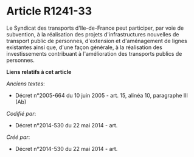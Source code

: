 # Article R1241-33

Le Syndicat des transports d'Ile-de-France peut participer, par voie de subvention, à la réalisation des projets
d'infrastructures nouvelles de transport public de personnes, d'extension et d'aménagement de lignes existantes ainsi que,
d'une façon générale, à la réalisation des investissements contribuant à l'amélioration des transports publics de personnes.

**Liens relatifs à cet article**

_Anciens textes_:

  - Décret n°2005-664 du 10 juin 2005 - art. 15, alinéa 10, paragraphe III (Ab)

_Codifié par_:

  - Décret n°2014-530 du 22 mai 2014 - art.

_Créé par_:

  - Décret n°2014-530 du 22 mai 2014 - art.
